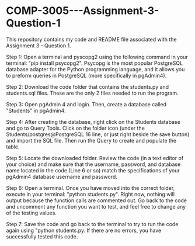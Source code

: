 # COMP-3005---Assignment-3-Question-1
This repository contains my code and README file associated with the Assignment 3 - Question 1.

Step 1: Open a terminal and pyscopg2 using the following command in your terminal: "pip install psycopg2". Psycopg is the most popular PostgreSQL database adapter for the Python programming language, and it allows you to preform queries in PostgreSQL (more specifically in pgAdmin4).

Step 2: Download the code folder that contains the students.py and students.sql files. These are the only 2 files needed to run the program.

Step 3: Open pgAdmin 4 and login. Then, create a database called "Students" in pgAdmin4. 

Step 4: After creating the database, right click on the Students database and go to Query Tools. Click on the folder icon (under the Students/postgres@PostgreSQL 16 line, or just right beside the save button) and import the SQL file. Then run the Query to create and populate the table.

Step 5: Locate the downloaded folder. Review the code (in a text editor of your choice) and make sure that the username, password, and database name located in the code (Line 6 or so) match the specifications of your pgAdmin4 database username and password.

Step 6: Open a terminal. Once you have moved into the correct folder, execute in your terminal: "python students.py". Right now, nothing will output because the function calls are commented out. Go back to the code and uncomment any function you want to test, and feel free to change any of the testing values.

Step 7: Save the code and go back to the terminal to try to run the code again using "python students.py. If there are no errors, you have successfully tested this code.
